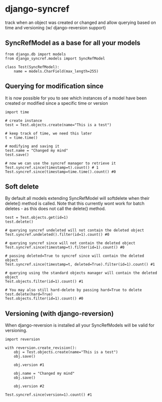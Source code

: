 # django-syncref
track when an object was created or changed and allow querying based on time and versioning (w/ django-reversion support)

## SyncRefModel as a base for all your models
    
    from django.db import models
    from django_syncref.models import SyncRefModel
    
    class Test(SyncRefModel):
        name = models.CharField(max_length=255)

## Querying for modification since

It is now possible for you to see which instances of a model have been created or modified
since a specific time or version

    import time

    # create instance
    test = Test.objects.create(name="This is a test")

    # keep track of time, we need this later
    t = time.time()

    # modifying and saving it
    test.name = "Changed my mind"
    test.save()

    # now we can use the syncref manager to retrieve it
    Test.syncref.since(timestamp=t).count() # 1
    Test.syncref.since(timestamp=time.time().count() #0


## Soft delete

By default all models extending SyncRefModel will softdelete when their delete() method is called.
Note that this currently wont work for batch deletes - as this does not call the delete() method.

    test = Test.objects.get(id=1)
    test.delete()

    # querying syncref undeleted will not contain the deleted object
    Test.syncref.undeleted().filter(id=1).count() #0

    # querying syncref since will not contain the deleted object
    Test.syncref.since(timestamp=t).filter(id=1).count() #0

    # passing deleted=True to syncref since will contain the deleted object
    Test.syncref.since(timestamp=t, deleted=True).filter(id=1).count() #1

    # querying using the standard objects manager will contain the deleted object
    Test.objects.filter(id=1).count() #1

    # You may also still hard-delete by passing hard=True to delete
    test.delete(hard=True)
    Test.objects.filter(id=1).count() #0

## Versioning (with django-reversion)

When django-reversion is installed all your SyncRefModels will be valid for versioning.

    import reversion

    with reversion.create_revision():
        obj = Test.objects.create(name="This is a test")
        obj.save()
  
        obj.version #1
        
        obj.name = "Changed my mind"
        obj.save()

        obj.version #2

    Test.syncref.since(version=1).count() #1
